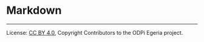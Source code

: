 <!-- SPDX-License-Identifier: CC-BY-4.0 -->
<!-- Copyright Contributors to the ODPi Egeria project 2020. -->

# Markdown

----
License: [CC BY 4.0](https://creativecommons.org/licenses/by/4.0/),
Copyright Contributors to the ODPi Egeria project.